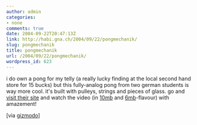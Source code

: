 ```yaml
---
author: admin
categories:
- none
comments: true
date: 2004-09-22T20:47:13Z
link: http://habi.gna.ch/2004/09/22/pongmechanik/
slug: pongmechanik
title: pongmechanik
url: /2004/09/22/pongmechanik/
wordpress_id: 623
---
```


i do own a pong for my telly (a really lucky finding at the local second hand store for 15 bucks) but this fully-analog pong from two german students is way more cool. it's built with pulleys, strings and pieces of glass. go and [visit their site](http://www.cyberniklas.de/pongmechanik/index.html) and watch the video (in [10mb](http://www.cyberniklas.de/pongmechanik/videos/video_high.html) and [6mb](http://www.cyberniklas.de/pongmechanik/videos/video_low.html)-flavour) with amazement!

[via [gizmodo](http://www.gizmodo.com/archives/pong-mechanik-021777.php)]
